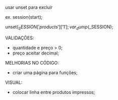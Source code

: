 usar unset para excluir

ex.
session(start);

unset($_SESSION['products']['1'];
var_dump($_SESSION);


VALIDAÇÕES:
- quantidade e preço > 0;
- preço aceitar decimal;

MELHORIAS NO CÓDIGO:
- criar uma página para funções;

VISUAL:
- colocar linha entre produtos impressos;